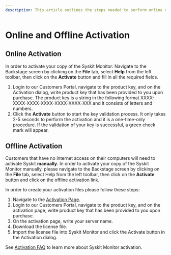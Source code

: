 ```yaml
---
description: This article outlines the steps needed to perform online or offline product activation.
---
```


# Online and Offline Activation

## Online Activation

In order to activate your copy of the Syskit Monitor: Navigate to the Backstage screen by clicking on the **File** tab, select **Help** from the left toolbar, then click on the **Activate** button and fill in all the required fields.

1. Login to our Customers Portal, navigate to the product key, and on the Activation dialog, write product key that has been provided to you upon purchase. The product key is a string in the following format XXXX-XXXX-XXXX-XXXX-XXXX-XXXX-XXX and it consists of letters and numbers.
2. Click the **Activate** button to start the key validation process. It only takes 2-5 seconds to perform the activation and it is a one-time-only procedure. If the validation of your key is successful, a green check mark will appear.

## Offline Activation

Customers that have no internet access on their computers will need to activate Syskit **manually**. In order to activate your copy of the Syskit Monitor manually, please navigate to the Backstage screen by clicking on the **File** tab, select Help from the left toolbar, then click on the **Activate** button and click on the offline activation link.

In order to create your activation files please follow these steps:

1. Navigate to the [Activation Page](https://my.syskit.com/activation/?P=SysKitMonitor).
2. Login to our Customers Portal, navigate to the product key, and on the activation page, write product key that has been provided to you upon purchase.
3. On the activation page, write your server name.
4. Download the license file.
5. Import the license file into Syskit Monitor and click the Activate button in the Activation dialog.

See [Activation FAQ](activation-faq.md) to learn more about Syskit Monitor activation.

